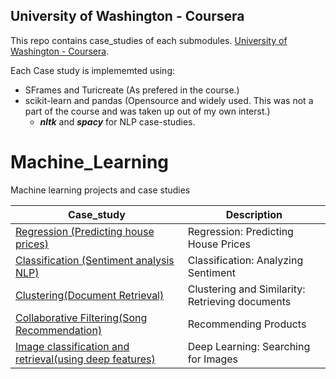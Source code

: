 University of Washington - Coursera
---

This repo contains case_studies of each submodules. [University of Washington - Coursera](https://www.coursera.org/uw).

Each Case study is implememted using:
* SFrames and Turicreate (As prefered in the course.)
* scikit-learn and pandas (Opensource and widely used. This was not a part of the course and was taken up out of my own interst.)
  * <b><i>nltk</b></i> and <b><i>spacy</b></i> for NLP case-studies.

# Machine_Learning
Machine learning projects and case studies

| Case_study | Description |
|--------------------------------------------------------------------------------------------------------------|-------------------------------------------------------------------------------------------------------------------------------------------------------------------|
| [Regression (Predicting house prices)](https://github.com/Shreyas-Gururaj/Machine_Learning/tree/master/Regression%20(Predicting%20house%20prices)) | Regression: Predicting House Prices |
| [Classification (Sentiment analysis NLP)](https://github.com/Shreyas-Gururaj/Machine_Learning/tree/master/Classification%20(Sentiment%20analysis%20NLP)) | Classification: Analyzing Sentiment |
| [Clustering(Document Retrieval)](https://github.com/Shreyas-Gururaj/Machine_Learning/tree/master/Clustering(Document%20Retrieval)) | Clustering and Similarity: Retrieving documents |
| [Collaborative Filtering(Song Recommendation)](https://github.com/Shreyas-Gururaj/Machine_Learning/tree/master/Collaborative%20Filtering(Song%20Recommendation)) | Recommending Products |
| [Image classification and retrieval(using deep features)](https://github.com/Shreyas-Gururaj/Machine_Learning/tree/master/Image%20classification%20and%20retrieval(using%20deep%20features)) | Deep Learning: Searching for Images |
